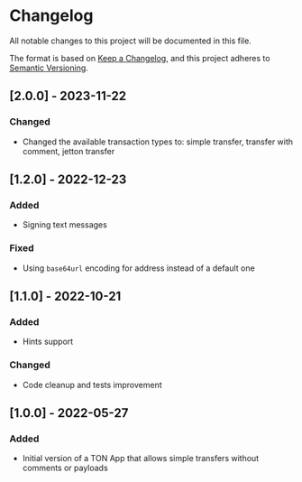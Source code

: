 # Changelog

All notable changes to this project will be documented in this file.

The format is based on [Keep a Changelog](https://keepachangelog.com/en/1.0.0/),
and this project adheres to [Semantic Versioning](https://semver.org/spec/v2.0.0.html).

## [2.0.0] - 2023-11-22

### Changed

- Changed the available transaction types to: simple transfer, transfer with comment, jetton transfer

## [1.2.0] - 2022-12-23

### Added

- Signing text messages

### Fixed

- Using `base64url` encoding for address instead of a default one

## [1.1.0] - 2022-10-21

### Added

- Hints support

### Changed

- Code cleanup and tests improvement

## [1.0.0] - 2022-05-27

### Added

- Initial version of a TON App that allows simple transfers without comments or payloads
